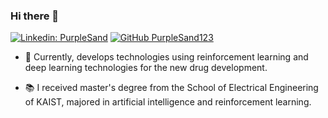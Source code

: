 ### Hi there 👋

[![Linkedin: PurpleSand](https://img.shields.io/badge/-Yongjun%20Cho-blueviolet?style=flat-square&logo=Linkedin&logoColor=white&link=https://www.linkedin.com/in/purplesand/)](https://www.linkedin.com/in/purplesand/)
[![GitHub PurpleSand123](https://img.shields.io/github/followers/PurpleSand123?label=follow&style=social)](https://github.com/PurpleSand123)

- 🔭 Currently, develops technologies using reinforcement learning and deep learning technologies for the new drug development.

- 📚 I received master's degree from the School of Electrical Engineering of KAIST, majored in artificial intelligence and reinforcement learning.

<!--
**PurpleSand123/PurpleSand123** is a ✨ _special_ ✨ repository because its `README.md` (this file) appears on your GitHub profile

[![PurpleSand123's GitHub stats](https://github-readme-stats.vercel.app/api?username=PurpleSand123)](https://github.com/PurpleSand123/github-readme-stats)

Here are some ideas to get you started:

- 🔭 I’m currently working on ...
- 🌱 I’m currently learning ...
- 👯 I’m looking to collaborate on ...
- 🤔 I’m looking for help with ...
- 💬 Ask me about ...
- 📫 How to reach me: ...
- 😄 Pronouns: ...
- ⚡ Fun fact: ...
-->
